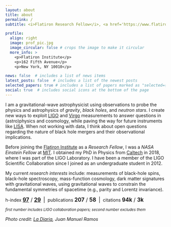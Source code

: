 ```yaml
---
layout: about
title: about
permalink: /
subtitle: <i>Flatiron Research Fellow</i>, <a href='https://www.flatironinstitute.org/center-for-computational-astrophysics'>Center for Computational Astrophysics</a>, Flatiron Institute, NYC

profile:
  align: right
  image: prof_pic.jpg
  image_circular: false # crops the image to make it circular
  more_info: >
    <p>Flatiron Institute</p>
    <p>162 Fifth Avenue</p>
    <p>New York, NY 10010</p>

news: false  # includes a list of news items
latest_posts: false  # includes a list of the newest posts
selected_papers: true # includes a list of papers marked as "selected={true}"
social: true  # includes social icons at the bottom of the page
---
```


I am a gravitational-wave astrophysicist using observations to probe the physics and astrophysics of _gravity_, _black holes_, and _neutron stars_. I create new ways to exploit [LIGO](https://ligo.caltech.edu) and [Virgo](https://www.virgo-gw.eu) measurements to answer questions in (astro)physics and cosmology, while paving the way for future instruments like [LISA](https://www.lisamission.org).
When not working with data, I think about open questions regarding the nature of black hole mergers and their observational implications.

Before joining the <a href='https://www.flatironinstitute.org'>Flatiron Institute</a> as a _Research Fellow_, I was a _NASA Einstein Fellow_ at [MIT](https://web.mit.edu).
I obtained my PhD in Physics from [Caltech](https://caltech.edu) in 2018, where I was part of the LIGO Laboratory.
I have been a member of the LIGO Scientific Collaboration since I joined as an undergraduate student in 2012.

My current _research interests_ include: measurements of black-hole spins, black-hole spectroscopy, mass-function cosmology, dark matter signatures with gravitational waves, using gravitational waves to constrain the fundamental symmetries of spacetime (e.g., parity and Lorentz invariance).

h-index
<big><b>[97](https://inspirehep.net/literature?sort=mostrecent&size=25&page=1&q=author%3Aisi&ui-citation-summary=true)</b>
/
<b>[29](https://inspirehep.net/literature?sort=mostrecent&size=25&page=1&q=author%3Aisi%20-%20abbott&ui-citation-summary=true)</b></big>
&nbsp;<big>\|</big>&nbsp; publications <big><b>207</b> / <b>58</b></big>
&nbsp;<big>\|</big>&nbsp; citations <big><b>94k</b> / <b>3k</b></big>

<i><small>first number includes LIGO collaboration papers; second number excludes them</small></i>

_Photo credit: [La Diaria](https://ladiaria.com.uy/educacion/articulo/2017/10/investigadores-uruguayos-comentan-los-nobel-de-la-ciencia/), Juan Manuel Ramos_


<!-- Put your address / P.O. box / other info right below your picture. You can also disable any of these elements by editing `profile` property of the YAML header of your `_pages/about.md`. Edit `_bibliography/papers.bib` and Jekyll will render your [publications page](/al-folio/publications/) automatically.
% 
% Link to your social media connections, too. This theme is set up to use [Font Awesome icons](http://fortawesome.github.io/Font-Awesome/) and [Academicons](https://jpswalsh.github.io/academicons/), like the ones below. Add your Facebook, Twitter, LinkedIn, Google Scholar, or just disable all of them.-->
